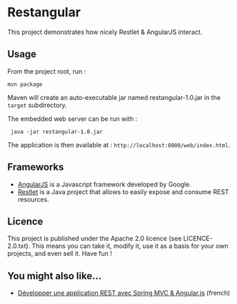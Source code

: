 Restangular
===========

This project demonstrates how nicely Restlet & AngularJS interact.

## Usage

From the project root, run :

    mvn package

Maven will create an auto-executable jar named restangular-1.0.jar in the `target` subdirectory.

The embedded web server can be run with :

     java -jar restangular-1.0.jar

The application is then available at : `http://localhost:8000/web/index.html`.



## Frameworks

* [AngularJS](http://angularjs.org) is a Javascript framework developed by Google.
* [Restlet](http://restlet.org) is a Java project that allows to easily expose and consume REST resources.

## Licence
This project is published under the Apache 2.0 licence (see LICENCE-2.0.txt).
This means you can take it, modify it, use it as a basis for your own projects, and even sell it. Have fun !

## You might also like...

* [Développer une application REST avec Spring MVC & Angular.js](http://thecodersbreakfast.net/index.php?post/2012/07/30/D%C3%A9velopper-une-application-REST-avec-Spring-MVC-Angular.js) (french)







